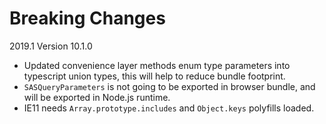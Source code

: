 # Breaking Changes

2019.1 Version 10.1.0
* Updated convenience layer methods enum type parameters into typescript union types, this will help to reduce bundle footprint.
* `SASQueryParameters` is not going to be exported in browser bundle, and will be exported in Node.js runtime.
* IE11 needs `Array.prototype.includes` and `Object.keys` polyfills loaded.